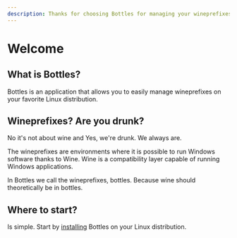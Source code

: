 ```yaml
---
description: Thanks for choosing Bottles for managing your wineprefixes on Linux!
---
```


# Welcome

## What is Bottles?

Bottles is an application that allows you to easily manage wineprefixes on your favorite Linux distribution.

## Wineprefixes? Are you drunk?

No it's not about wine and Yes, we're drunk. We always are.

The wineprefixes are environments where it is possible to run Windows software thanks to Wine. Wine is a compatibility layer capable of running Windows applications.

In Bottles we call the wineprefixes, bottles. Because wine should theoretically be in bottles.

## Where to start?

Is simple. Start by [installing](installation.md) Bottles on your Linux distribution.





